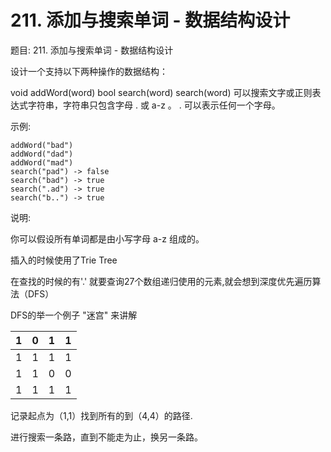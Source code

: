 # 211. 添加与搜索单词 - 数据结构设计

题目: 211. 添加与搜索单词 - 数据结构设计

设计一个支持以下两种操作的数据结构：

void addWord(word)
bool search(word)
search(word) 可以搜索文字或正则表达式字符串，字符串只包含字母 . 或 a-z 。 . 可以表示任何一个字母。

示例:

```
addWord("bad")
addWord("dad")
addWord("mad")
search("pad") -> false
search("bad") -> true
search(".ad") -> true
search("b..") -> true
```

说明:

你可以假设所有单词都是由小写字母 a-z 组成的。



插入的时候使用了Trie Tree 


在查找的时候的有'.' 就要查询27个数组递归使用的元素,就会想到深度优先遍历算法（DFS）


DFS的举一个例子 "迷宫" 来讲解


|1|0|1|1|
|:---:|:---:|:---:|:---:|
|1|1|1|1|
|1|1|0|0|
|1|1|1|1|

记录起点为（1,1）找到所有的到（4,4）的路径.


进行搜索一条路，直到不能走为止，换另一条路。